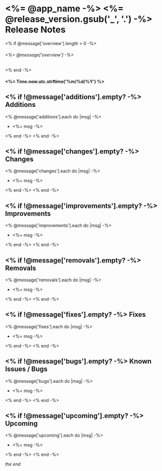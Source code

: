 # <%= @app_name -%> <%= @release_version.gsub('_', '.') -%> Release Notes
<% if @message['overview'].length > 0 -%>
###### <%= @message['overview'] -%>

<% end -%>

#### <%= Time.now.utc.strftime('%m/%d/%Y') %>

<% if !@message['additions'].empty? -%>
Additions
----
<% @message['additions'].each do |msg| -%>
* <%= msg -%>

<% end -%>
<% end -%>

<% if !@message['changes'].empty? -%>
Changes
----
<% @message['changes'].each do |msg| -%>
* <%= msg -%>

<% end -%>
<% end -%>

<% if !@message['improvements'].empty? -%>
Improvements
----
<% @message['improvements'].each do |msg| -%>
* <%= msg -%>

<% end -%>
<% end -%>

<% if !@message['removals'].empty? -%>
Removals
----
<% @message['removals'].each do |msg| -%>
* <%= msg -%>

<% end -%>
<% end -%>

<% if !@message['fixes'].empty? -%>
Fixes
----
<% @message['fixes'].each do |msg| -%>
* <%= msg -%>

<% end -%>
<% end -%>

<% if !@message['bugs'].empty? -%>
Known Issues / Bugs
----
<% @message['bugs'].each do |msg| -%>
* <%= msg -%>

<% end -%>
<% end -%>

<% if !@message['upcoming'].empty? -%>
Upcoming
----
<% @message['upcoming'].each do |msg| -%>
* <%= msg -%>

<% end -%>
<% end -%>

<em>the end</em>